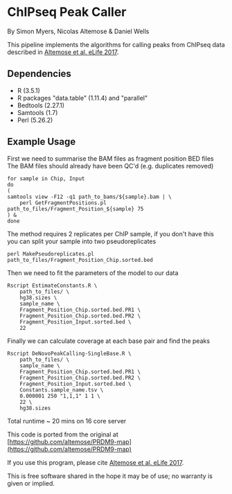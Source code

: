 # ChIPseq Peak Caller

By Simon Myers, Nicolas Altemose & Daniel Wells

This pipeline implements the algorithms for calling peaks from ChIPseq data described in [Altemose et al. eLife 2017](https://elifesciences.org/articles/28383).

## Dependencies
- R (3.5.1)
- R packages "data.table" (1.11.4) and "parallel"
- Bedtools (2.27.1)
- Samtools (1.7)
- Perl (5.26.2)

## Example Usage
First we need to summarise the BAM files as fragment position BED files
The BAM files should already have been QC'd (e.g. duplicates removed)
```{bash}
for sample in Chip, Input
do
(
samtools view -F12 -q1 path_to_bams/${sample}.bam | \
	perl GetFragmentPositions.pl path_to_files/Fragment_Position_${sample} 75
) &
done
```

The method requires 2 replicates per ChIP sample, if you don't have this you can split your sample into two pseudoreplicates
```{bash}
perl MakePseudoreplicates.pl path_to_files/Fragment_Position_Chip.sorted.bed
```

Then we need to fit the parameters of the model to our data
```{bash}
Rscript EstimateConstants.R \
	path_to_files/ \
	hg38.sizes \
	sample_name \
	Fragment_Position_Chip.sorted.bed.PR1 \
	Fragment_Position_Chip.sorted.bed.PR2 \
	Fragment_Position_Input.sorted.bed \
	22
```

Finally we can calculate coverage at each base pair and find the peaks
```{bash}
Rscript DeNovoPeakCalling-SingleBase.R \
	path_to_files/ \
	sample_name \
	Fragment_Position_Chip.sorted.bed.PR1 \
	Fragment_Position_Chip.sorted.bed.PR2 \
	Fragment_Position_Input.sorted.bed \
	Constants.sample_name.tsv \
	0.000001 250 "1,1,1" 1 1 \
	22 \
	hg38.sizes
```

Total runtime ~ 20 mins on 16 core server

This code is ported from the original at [https://github.com/altemose/PRDM9-map](https://github.com/altemose/PRDM9-map)

If you use this program, please cite [Altemose et al. eLife 2017](https://elifesciences.org/articles/28383).

This is free software shared in the hope it may be of use; no warranty is given or implied.